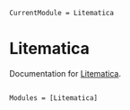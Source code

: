 ```@meta
CurrentModule = Litematica
```

# Litematica

Documentation for [Litematica](https://github.com/lntricate2/Litematica.jl).

```@index
```

```@autodocs
Modules = [Litematica]
```
